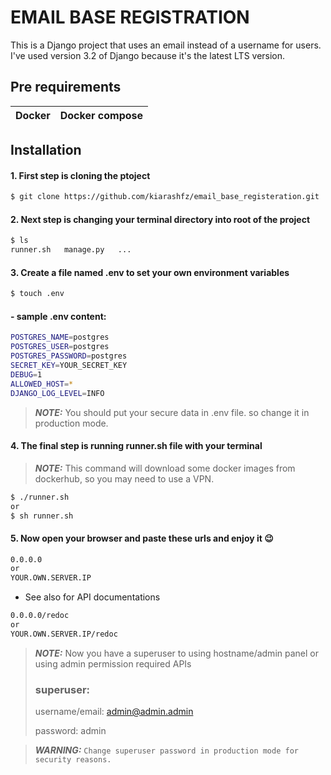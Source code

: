 # EMAIL BASE REGISTRATION

This is a Django project that uses an email instead of a username for users.
I've used version 3.2 of Django because it's the latest LTS version.
## Pre requirements
| Docker      | Docker compose |
| ----------- | ----------- |
## Installation
#### 1. First step is cloning the ptoject
```bash
$ git clone https://github.com/kiarashfz/email_base_registeration.git
```
#### 2. Next step is changing your terminal directory into root of the project
```bash
$ ls
runner.sh   manage.py   ...
```
#### 3. Create a file named .env to set your own environment variables
```bash
$ touch .env
```
#### - sample .env content:

```bash
POSTGRES_NAME=postgres
POSTGRES_USER=postgres
POSTGRES_PASSWORD=postgres
SECRET_KEY=YOUR_SECRET_KEY
DEBUG=1
ALLOWED_HOST=*
DJANGO_LOG_LEVEL=INFO
```
> **_NOTE:_**  You should put your secure data in .env file. so change it in production mode.

#### 4. The final step is running runner.sh file with your terminal
> **_NOTE:_**  This command will download some docker images from dockerhub, so you may need to use a VPN.
```bash
$ ./runner.sh
or
$ sh runner.sh
```
####  5. Now open your browser and paste these urls and enjoy it :wink:
```sh
0.0.0.0
or
YOUR.OWN.SERVER.IP
```
- See also for API documentations
```sh
0.0.0.0/redoc
or
YOUR.OWN.SERVER.IP/redoc
```
> **_NOTE:_**  Now you have a superuser to using hostname/admin panel or using admin permission required APIs
> 
> ### superuser:
> 
> username/email: admin@admin.admin
> 
> password: admin

> **_WARNING:_** `Change superuser password in production mode for security reasons.`
